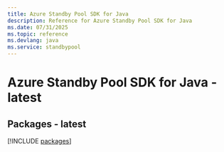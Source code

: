 ```yaml
---
title: Azure Standby Pool SDK for Java
description: Reference for Azure Standby Pool SDK for Java
ms.date: 07/31/2025
ms.topic: reference
ms.devlang: java
ms.service: standbypool
---
```

# Azure Standby Pool SDK for Java - latest
## Packages - latest
[!INCLUDE [packages](standby-pool-index.md)]
